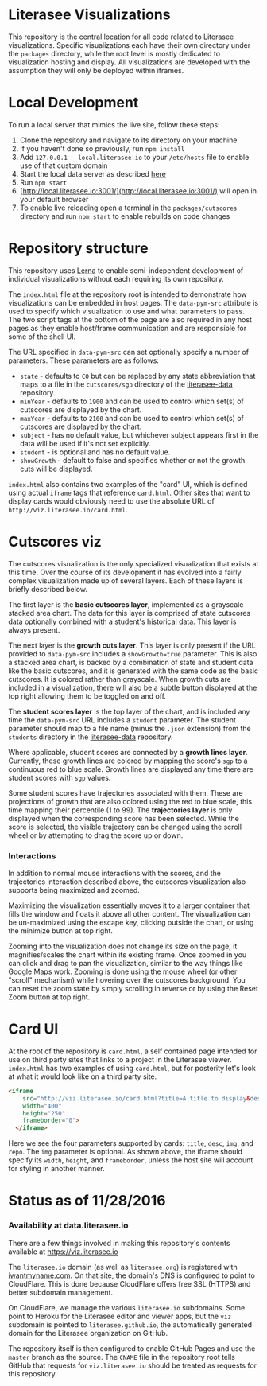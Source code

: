 # Literasee Visualizations

This repository is the central location for all code related to Literasee visualizations. Specific visualizations each have their own directory under the `packages` directory, while the root level is mostly dedicated to visualization hosting and display. All visualizations are developed with the assumption they will only be deployed within iframes.

# Local Development

To run a local server that mimics the live site, follow these steps:

1. Clone the repository and navigate to its directory on your machine
2. If you haven't done so previously, run `npm install`
3. Add `127.0.0.1	local.literasee.io` to your `/etc/hosts` file to enable use of that custom domain
4. Start the local data server as described [here](https://github.com/Literasee/literasee-data)
5. Run `npm start`
6. [http://local.literasee.io:3001/](http://local.literasee.io:3001/) will open in your default browser
7. To enable live reloading open a terminal in the `packages/cutscores` directory and run `npm start` to enable rebuilds on code changes

# Repository structure

This repository uses [Lerna](https://lernajs.io/) to enable semi-independent development of individual visualizations without each requiring its own repository.

The `index.html` file at the repository root is intended to demonstrate how visualizations can be embedded in host pages. The `data-pym-src` attribute is used to specify which visualization to use and what parameters to pass. The two script tags at the bottom of the page are also required in any host pages as they enable host/frame communication and are responsible for some of the shell UI.

The URL specified in `data-pym-src` can set optionally specify a number of parameters. These parameters are as follows:

* `state` - defaults to `CO` but can be replaced by any state abbreviation that maps to a file in the `cutscores/sgp` directory of the [literasee-data](https://github.com/Literasee/literasee-data) repository.
* `minYear` - defaults to `1900` and can be used to control which set(s) of cutscores are displayed by the chart.
* `maxYear` - defaults to `2100` and can be used to control which set(s) of cutscores are displayed by the chart.
* `subject` - has no default value, but whichever subject appears first in the data will be used if it's not set explicitly.
* `student` - is optional and has no default value.
* `showGrowth` - default to false and specifies whether or not the growth cuts will be displayed.

`index.html` also contains two examples of the "card" UI, which is defined using actual `iframe` tags that reference `card.html`. Other sites that want to display cards would obviously need to use the absolute URL of `http://viz.literasee.io/card.html`.

# Cutscores viz

The cutscores visualization is the only specialized visualization that exists at this time. Over the course of its development it has evolved into a fairly complex visualization made up of several layers. Each of these layers is briefly described below.

The first layer is the **basic cutscores layer**, implemented as a grayscale stacked area chart. The data for this layer is comprised of state cutscores data optionally combined with a student's historical data. This layer is always present.

The next layer is the **growth cuts layer**. This layer is only present if the URL provided to `data-pym-src` includes a `showGrowth=true` parameter. This is also a stacked area chart, is backed by a combination of state and student data like the basic cutscores, and it is generated with the same code as the basic cutscores. It is colored rather than grayscale. When growth cuts are included in a visualization, there will also be a subtle button displayed at the top right allowing them to be toggled on and off.

The **student scores layer** is the top layer of the chart, and is included any time the `data-pym-src` URL includes a `student` parameter. The student parameter should map to a file name (minus the `.json` extension) from the `students` directory in the [literasee-data](https://github.com/Literasee/literasee-data) repository.

Where applicable, student scores are connected by a **growth lines layer**. Currently, these growth lines are colored by mapping the score's `sgp` to a continuous red to blue scale. Growth lines are displayed any time there are student scores with `sgp` values.

Some student scores have trajectories associated with them. These are projections of growth that are also colored using the red to blue scale, this time mapping their percentile (1 to 99). The **trajectories layer** is only displayed when the corresponding score has been selected. While the score is selected, the visible trajectory can be changed using the scroll wheel or by attempting to drag the score up or down.

### Interactions

In addition to normal mouse interactions with the scores, and the trajectories interaction described above, the cutscores visualization also supports being maximized and zoomed.

Maximizing the visualization essentially moves it to a larger container that fills the window and floats it above all other content. The visualization can be un-maximized using the escape key, clicking outside the chart, or using the minimize button at top right.

Zooming into the visualization does not change its size on the page, it magnifies/scales the chart within its existing frame. Once zoomed in you can click and drag to pan the visualization, similar to the way things like Google Maps work. Zooming is done using the mouse wheel (or other "scroll" mechanism) while hovering over the cutscores background. You can reset the zoom state by simply scrolling in reverse or by using the Reset Zoom button at top right.

# Card UI

At the root of the repository is `card.html`, a self contained page intended for use on third party sites that links to a project in the Literasee viewer. `index.html` has two examples of using `card.html`, but for posterity let's look at what it would look like on a third party site.

```html
<iframe
    src="http://viz.literasee.io/card.html?title=A title to display&desc=A longer description&img=http://knowbetter.io/logo.png&repo=Literasee/Indiana"
    width="400"
    height="250"
    frameborder="0">
  </iframe>
```

Here we see the four parameters supported by cards: `title`, `desc`, `img`, and `repo`. The `img` parameter is optional. As shown above, the iframe should specify its `width`, `height`, and `frameborder`, unless the host site will account for styling in another manner.

# Status as of 11/28/2016

### Availability at data.literasee.io

There are a few things involved in making this repository's contents available at https://viz.literasee.io

The `literasee.io` domain (as well as `literasee.org`) is registered with [iwantmyname.com](iwantmyname.com). On that site, the domain's DNS is configured to point to CloudFlare. This is done because CloudFlare offers free SSL (HTTPS) and better subdomain management.

On CloudFlare, we manage the various `literasee.io` subdomains. Some point to Heroku for the Literasee editor and viewer apps, but the `viz` subdomain is pointed to `literasee.github.io`, the automatically generated domain for the Literasee organization on GitHub.

The repository itself is then configured to enable GitHub Pages and use the `master` branch as the source. The `CNAME` file in the repository root tells GitHub that requests for `viz.literasee.io` should be treated as requests for this repository.